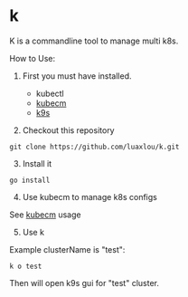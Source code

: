 # k

K is a commandline tool to manage multi k8s.

How to Use:

1. First you must have installed.
    * kubectl
    * [kubecm](https://github.com/sunny0826/kubecm)
    * [k9s](https://github.com/derailed/k9s)

2. Checkout this repository

```
git clone https://github.com/luaxlou/k.git
```

3. Install it

```
go install 
```

4. Use kubecm to manage k8s configs 
   
See [kubecm](https://github.com/sunny0826/kubecm) usage

5. Use k 

Example clusterName is "test":

`k o test`

Then will open k9s gui for "test" cluster.
   
